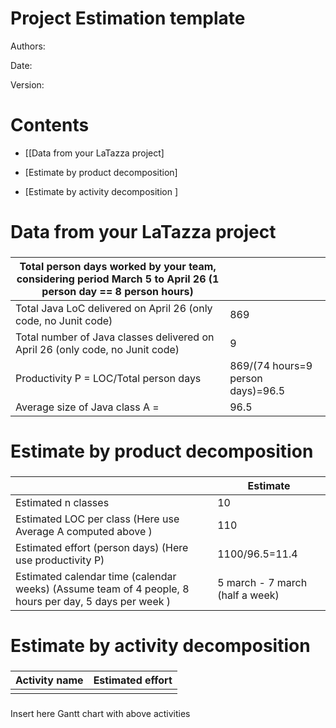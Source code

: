 # Project Estimation  template

Authors:

Date:

Version:

# Contents

- [[Data from your LaTazza project]

- [Estimate by product decomposition]
- [Estimate by activity decomposition ]



# Data from your LaTazza project

###

|         Total person days worked by your  team, considering period March 5 to April 26 (1 person day == 8 person hours)     |   |             
| ----------- | ------------------------------- | 
|Total Java LoC delivered on April 26 (only code, no Junit code) | 869 |
| Total number of Java classes delivered on April 26 (only code, no Junit code)| 9 |
| Productivity P = LOC/Total person days | 869/(74 hours=9 person days)=96.5 |
|Average size of Java class A = | 96.5 |

# Estimate by product decomposition



### 

|             | Estimate                        |             
| ----------- | ------------------------------- |  
| Estimated n classes   |       10                      |             
| Estimated LOC per class  (Here use Average A computed above )      |        110                    |                
| Estimated effort  (person days) (Here use productivity P)  | 1100/96.5=11.4                                     |      
| Estimated calendar time (calendar weeks) (Assume team of 4 people, 8 hours per day, 5 days per week ) | 5 march - 7 march (half a week)                   |               


# Estimate by activity decomposition



### 

|         Activity name    | Estimated effort    |             
| ----------- | ------------------------------- | 
| | |


###
Insert here Gantt chart with above activities

